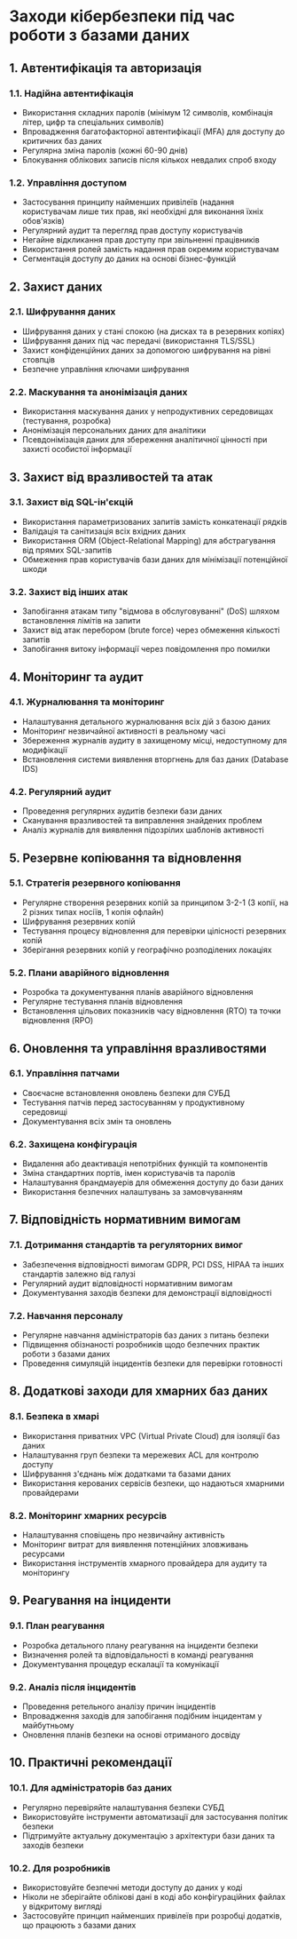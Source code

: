 # Заходи кібербезпеки під час роботи з базами даних

## 1. Автентифікація та авторизація

### 1.1. Надійна автентифікація
- Використання складних паролів (мінімум 12 символів, комбінація літер, цифр та спеціальних символів)
- Впровадження багатофакторної автентифікації (MFA) для доступу до критичних баз даних
- Регулярна зміна паролів (кожні 60-90 днів)
- Блокування облікових записів після кількох невдалих спроб входу

### 1.2. Управління доступом
- Застосування принципу найменших привілеїв (надання користувачам лише тих прав, які необхідні для виконання їхніх обов'язків)
- Регулярний аудит та перегляд прав доступу користувачів
- Негайне відкликання прав доступу при звільненні працівників
- Використання ролей замість надання прав окремим користувачам
- Сегментація доступу до даних на основі бізнес-функцій

## 2. Захист даних

### 2.1. Шифрування даних
- Шифрування даних у стані спокою (на дисках та в резервних копіях)
- Шифрування даних під час передачі (використання TLS/SSL)
- Захист конфіденційних даних за допомогою шифрування на рівні стовпців
- Безпечне управління ключами шифрування

### 2.2. Маскування та анонімізація даних
- Використання маскування даних у непродуктивних середовищах (тестування, розробка)
- Анонімізація персональних даних для аналітики
- Псевдонімізація даних для збереження аналітичної цінності при захисті особистої інформації

## 3. Захист від вразливостей та атак

### 3.1. Захист від SQL-ін'єкцій
- Використання параметризованих запитів замість конкатенації рядків
- Валідація та санітизація всіх вхідних даних
- Використання ORM (Object-Relational Mapping) для абстрагування від прямих SQL-запитів
- Обмеження прав користувачів бази даних для мінімізації потенційної шкоди

### 3.2. Захист від інших атак
- Запобігання атакам типу "відмова в обслуговуванні" (DoS) шляхом встановлення лімітів на запити
- Захист від атак перебором (brute force) через обмеження кількості запитів
- Запобігання витоку інформації через повідомлення про помилки

## 4. Моніторинг та аудит

### 4.1. Журналювання та моніторинг
- Налаштування детального журналювання всіх дій з базою даних
- Моніторинг незвичайної активності в реальному часі
- Збереження журналів аудиту в захищеному місці, недоступному для модифікації
- Встановлення системи виявлення вторгнень для баз даних (Database IDS)

### 4.2. Регулярний аудит
- Проведення регулярних аудитів безпеки бази даних
- Сканування вразливостей та виправлення знайдених проблем
- Аналіз журналів для виявлення підозрілих шаблонів активності

## 5. Резервне копіювання та відновлення

### 5.1. Стратегія резервного копіювання
- Регулярне створення резервних копій за принципом 3-2-1 (3 копії, на 2 різних типах носіїв, 1 копія офлайн)
- Шифрування резервних копій
- Тестування процесу відновлення для перевірки цілісності резервних копій
- Зберігання резервних копій у географічно розподілених локаціях

### 5.2. Плани аварійного відновлення
- Розробка та документування планів аварійного відновлення
- Регулярне тестування планів відновлення
- Встановлення цільових показників часу відновлення (RTO) та точки відновлення (RPO)

## 6. Оновлення та управління вразливостями

### 6.1. Управління патчами
- Своєчасне встановлення оновлень безпеки для СУБД
- Тестування патчів перед застосуванням у продуктивному середовищі
- Документування всіх змін та оновлень

### 6.2. Захищена конфігурація
- Видалення або деактивація непотрібних функцій та компонентів
- Зміна стандартних портів, імен користувачів та паролів
- Налаштування брандмауерів для обмеження доступу до бази даних
- Використання безпечних налаштувань за замовчуванням

## 7. Відповідність нормативним вимогам

### 7.1. Дотримання стандартів та регуляторних вимог
- Забезпечення відповідності вимогам GDPR, PCI DSS, HIPAA та інших стандартів залежно від галузі
- Регулярний аудит відповідності нормативним вимогам
- Документування заходів безпеки для демонстрації відповідності

### 7.2. Навчання персоналу
- Регулярне навчання адміністраторів баз даних з питань безпеки
- Підвищення обізнаності розробників щодо безпечних практик роботи з базами даних
- Проведення симуляцій інцидентів безпеки для перевірки готовності

## 8. Додаткові заходи для хмарних баз даних

### 8.1. Безпека в хмарі
- Використання приватних VPC (Virtual Private Cloud) для ізоляції баз даних
- Налаштування груп безпеки та мережевих ACL для контролю доступу
- Шифрування з'єднань між додатками та базами даних
- Використання керованих сервісів безпеки, що надаються хмарними провайдерами

### 8.2. Моніторинг хмарних ресурсів
- Налаштування сповіщень про незвичайну активність
- Моніторинг витрат для виявлення потенційних зловживань ресурсами
- Використання інструментів хмарного провайдера для аудиту та моніторингу

## 9. Реагування на інциденти

### 9.1. План реагування
- Розробка детального плану реагування на інциденти безпеки
- Визначення ролей та відповідальності в команді реагування
- Документування процедур ескалації та комунікації

### 9.2. Аналіз після інцидентів
- Проведення ретельного аналізу причин інцидентів
- Впровадження заходів для запобігання подібним інцидентам у майбутньому
- Оновлення планів безпеки на основі отриманого досвіду

## 10. Практичні рекомендації

### 10.1. Для адміністраторів баз даних
- Регулярно перевіряйте налаштування безпеки СУБД
- Використовуйте інструменти автоматизації для застосування політик безпеки
- Підтримуйте актуальну документацію з архітектури бази даних та заходів безпеки

### 10.2. Для розробників
- Використовуйте безпечні методи доступу до даних у коді
- Ніколи не зберігайте облікові дані в коді або конфігураційних файлах у відкритому вигляді
- Застосовуйте принцип найменших привілеїв при розробці додатків, що працюють з базами даних